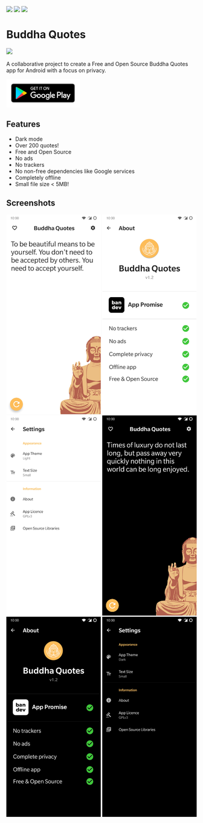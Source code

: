 <p>
  <img src="https://gitlab.com/bandev/buddha-quotes/badges/master/pipeline.svg"/>
<img src="https://img.shields.io/badge/licence-GNU%20GPLv3-blue"/>
<img src="https://img.shields.io/badge/bandev%20promise-%E2%9C%93%20-brightgreen"/>
</p>

# Buddha Quotes

![](https://gitlab.com/bandev/buddha-quotes/-/raw/master/app/src/main/res/mipmap-xxhdpi/ic_launcher_round.png)

A collaborative project to create a Free and Open Source Buddha Quotes app for Android with a focus on privacy.

<p><a href="https://play.google.com/store/apps/details?id=org.bandev.buddhaquotes"><img src="google-play-badge__2_.png" height="75px"/></a></p>

## Features

- Dark mode
- Over 200 quotes!
- Free and Open Source
- No ads
- No trackers
- No non-free dependencies like Google services
- Completely offline
- Small file size < 5MB!

## Screenshots

<img src="screenshots/Screenshot_20200801-214828.jpg" alt="Quotes in light mode" width="250"/>
<img src="screenshots/Screenshot_20200801-214847.jpg" alt="Quotes in light mode" width="250"/>
<img src="screenshots/Screenshot_20200801-214856.jpg" alt="Quotes in light mode" width="250"/>
<img src="screenshots/Screenshot_20200801-214838.jpg" alt="Quotes in light mode" width="250"/>
<img src="screenshots/Screenshot_20200801-214852.jpg" alt="Quotes in light mode" width="250"/>
<img src="screenshots/Screenshot_20200801-214859.jpg" alt="Quotes in light mode" width="250"/>

